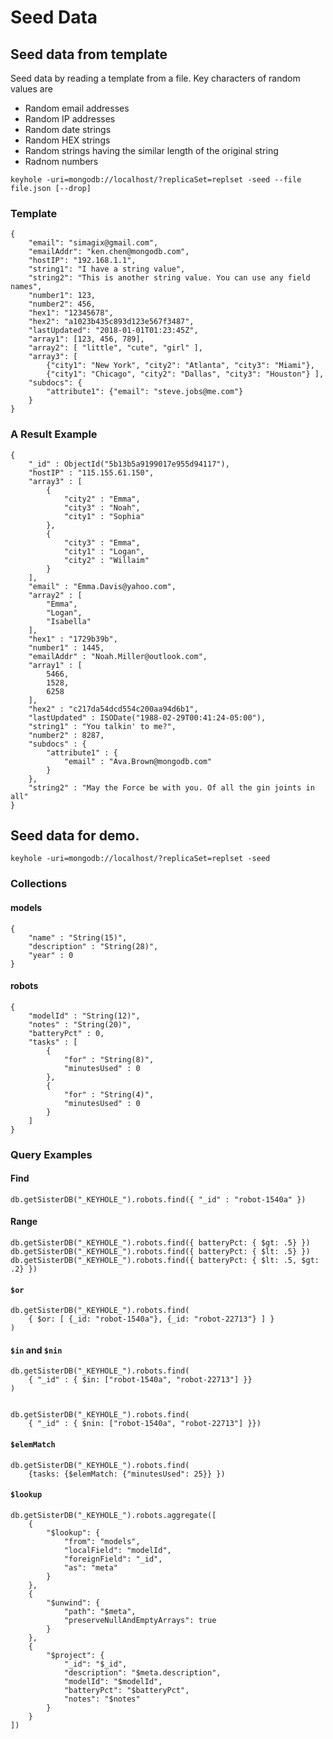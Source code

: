 # Seed Data
## Seed data from template
Seed data by reading a template from a file.  Key characters of random values are

- Random email addresses
- Random IP addresses
- Random date strings
- Random HEX strings
- Random strings having the similar length of the original string
- Radnom numbers

```
keyhole -uri=mongodb://localhost/?replicaSet=replset -seed --file file.json [--drop]
```


### Template
```
{
	"email": "simagix@gmail.com",
	"emailAddr": "ken.chen@mongodb.com",
	"hostIP": "192.168.1.1",
	"string1": "I have a string value",
	"string2": "This is another string value. You can use any field names",
	"number1": 123,
	"number2": 456,
	"hex1": "12345678",
	"hex2": "a1023b435c893d123e567f3487",
	"lastUpdated": "2018-01-01T01:23:45Z",
	"array1": [123, 456, 789],
	"array2": [ "little", "cute", "girl" ],
	"array3": [
		{"city1": "New York", "city2": "Atlanta", "city3": "Miami"},
		{"city1": "Chicago", "city2": "Dallas", "city3": "Houston"} ],
	"subdocs": {
		"attribute1": {"email": "steve.jobs@me.com"}
	}
}
```

### A Result Example
```
{
	"_id" : ObjectId("5b13b5a9199017e955d94117"),
	"hostIP" : "115.155.61.150",
	"array3" : [
		{
			"city2" : "Emma",
			"city3" : "Noah",
			"city1" : "Sophia"
		},
		{
			"city3" : "Emma",
			"city1" : "Logan",
			"city2" : "Willaim"
		}
	],
	"email" : "Emma.Davis@yahoo.com",
	"array2" : [
		"Emma",
		"Logan",
		"Isabella"
	],
	"hex1" : "1729b39b",
	"number1" : 1445,
	"emailAddr" : "Noah.Miller@outlook.com",
	"array1" : [
		5466,
		1528,
		6258
	],
	"hex2" : "c217da54dcd554c200aa94d6b1",
	"lastUpdated" : ISODate("1988-02-29T00:41:24-05:00"),
	"string1" : "You talkin' to me?",
	"number2" : 8287,
	"subdocs" : {
		"attribute1" : {
			"email" : "Ava.Brown@mongodb.com"
		}
	},
	"string2" : "May the Force be with you. Of all the gin joints in all"
}
```

## Seed data for demo.

```
keyhole -uri=mongodb://localhost/?replicaSet=replset -seed
```

### Collections
#### models

```
{
    "name" : "String(15)",
	"description" : "String(28)",
	"year" : 0
}
```

#### robots

```
{
	"modelId" : "String(12)",
	"notes" : "String(20)",
	"batteryPct" : 0,
	"tasks" : [
		{
			"for" : "String(8)",
			"minutesUsed" : 0
		},
		{
			"for" : "String(4)",
			"minutesUsed" : 0
		}
	]
}
```

### Query Examples
#### Find
```
db.getSisterDB("_KEYHOLE_").robots.find({ "_id" : "robot-1540a" })
```

#### Range
```
db.getSisterDB("_KEYHOLE_").robots.find({ batteryPct: { $gt: .5} })
db.getSisterDB("_KEYHOLE_").robots.find({ batteryPct: { $lt: .5} })
db.getSisterDB("_KEYHOLE_").robots.find({ batteryPct: { $lt: .5, $gt: .2} })
```

#### `$or`
```
db.getSisterDB("_KEYHOLE_").robots.find(
    { $or: [ {_id: "robot-1540a"}, {_id: "robot-22713"} ] }
)
```

#### `$in` and `$nin`
```
db.getSisterDB("_KEYHOLE_").robots.find(
    { "_id" : { $in: ["robot-1540a", "robot-22713"] }}
)
    

db.getSisterDB("_KEYHOLE_").robots.find(
    { "_id" : { $nin: ["robot-1540a", "robot-22713"] }})
```

#### `$elemMatch`
```
db.getSisterDB("_KEYHOLE_").robots.find(
    {tasks: {$elemMatch: {"minutesUsed": 25}} })
```

#### `$lookup`
```
db.getSisterDB("_KEYHOLE_").robots.aggregate([
    {
        "$lookup": {
            "from": "models",
            "localField": "modelId",
            "foreignField": "_id",
            "as": "meta"
        }
    },
    {
        "$unwind": {
            "path": "$meta",
            "preserveNullAndEmptyArrays": true
        }
    },
    {
        "$project": {
            "_id": "$_id",
            "description": "$meta.description",
            "modelId": "$modelId",
            "batteryPct": "$batteryPct",
            "notes": "$notes"
        }
    }
])
```